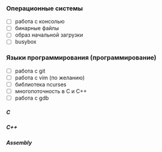 ### Операционные системы
- [ ] работа с консолью 
- [ ] бинарные файлы  
- [ ] образ начальной загрузки 
- [ ] busybox 

### Языки программирования (программирование)
- [ ] работа с git 
- [ ] работа с vim (по желанию)  
- [ ] библиотека ncurses
- [ ] многопоточность в C и C++
- [ ] работа с gdb  

##### C 

##### C++  

##### Assembly 
